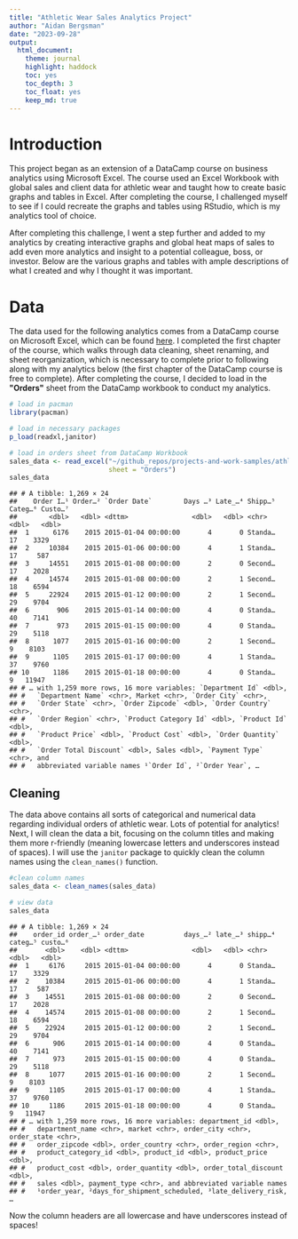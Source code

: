 ```yaml
---
title: "Athletic Wear Sales Analytics Project"
author: "Aidan Bergsman"
date: "2023-09-28"
output:
  html_document:
    theme: journal
    highlight: haddock
    toc: yes
    toc_depth: 3
    toc_float: yes
    keep_md: true
---
```


# Introduction

This project began as an extension of a DataCamp course on business analytics using Microsoft Excel. The course used an Excel Workbook with global sales and client data for athletic wear and taught how to create basic graphs and tables in Excel. After completing the course, I challenged myself to see if I could recreate the graphs and tables using RStudio, which is my analytics tool of choice.

After completing this challenge, I went a step further and added to my analytics by creating interactive graphs and global heat maps of sales to add even more analytics and insight to a potential colleague, boss, or investor. Below are the various graphs and tables with ample descriptions of what I created and why I thought it was important.

# Data

The data used for the following analytics comes from a DataCamp course on Microsoft Excel, which can be found [here](https://assets.datacamp.com/production/repositories/6317/datasets/2e57fe9fc676c640aab6d1c20f2ab0dfe9cd2ca3/Data%20Preparation%20in%20Excel.pdf). I completed the first chapter of the course, which walks through data cleaning, sheet renaming, and sheet reorganization, which is necessary to complete prior to following along with my analytics below (the first chapter of the DataCamp course is free to complete). After completing the course, I decided to load in the **"Orders"** sheet from the DataCamp workbook to conduct my analytics.


```r
# load in pacman
library(pacman)

# load in necessary packages
p_load(readxl,janitor)

# load in orders sheet from DataCamp Workbook
sales_data <- read_excel("~/github_repos/projects-and-work-samples/athletic_wear_sales_analytics_project_files/data/sales_data.xlsx",
                         sheet = "Orders")
sales_data
```

```
## # A tibble: 1,269 × 24
##    Order I…¹ Order…² `Order Date`        Days …³ Late_…⁴ Shipp…⁵ Categ…⁶ Custo…⁷
##        <dbl>   <dbl> <dttm>                <dbl>   <dbl> <chr>     <dbl>   <dbl>
##  1      6176    2015 2015-01-04 00:00:00       4       0 Standa…      17    3329
##  2     10384    2015 2015-01-06 00:00:00       4       1 Standa…      17     587
##  3     14551    2015 2015-01-08 00:00:00       2       0 Second…      17    2028
##  4     14574    2015 2015-01-08 00:00:00       2       1 Second…      18    6594
##  5     22924    2015 2015-01-12 00:00:00       2       1 Second…      29    9704
##  6       906    2015 2015-01-14 00:00:00       4       0 Standa…      40    7141
##  7       973    2015 2015-01-15 00:00:00       4       0 Standa…      29    5118
##  8      1077    2015 2015-01-16 00:00:00       2       1 Second…       9    8103
##  9      1105    2015 2015-01-17 00:00:00       4       1 Standa…      37    9760
## 10      1186    2015 2015-01-18 00:00:00       4       0 Standa…       9   11947
## # … with 1,259 more rows, 16 more variables: `Department Id` <dbl>,
## #   `Department Name` <chr>, Market <chr>, `Order City` <chr>,
## #   `Order State` <chr>, `Order Zipcode` <dbl>, `Order Country` <chr>,
## #   `Order Region` <chr>, `Product Category Id` <dbl>, `Product Id` <dbl>,
## #   `Product Price` <dbl>, `Product Cost` <dbl>, `Order Quantity` <dbl>,
## #   `Order Total Discount` <dbl>, Sales <dbl>, `Payment Type` <chr>, and
## #   abbreviated variable names ¹​`Order Id`, ²​`Order Year`, …
```

## Cleaning 
The data above contains all sorts of categorical and numerical data regarding individual orders of athletic wear. Lots of potential for analytics! Next, I will clean the data a bit, focusing on the column titles and making them more r-friendly (meaning lowercase letters and underscores instead of spaces). I will use the `janitor` package to quickly clean the column names using the `clean_names()` function.


```r
#clean column names
sales_data <- clean_names(sales_data)

# view data
sales_data
```

```
## # A tibble: 1,269 × 24
##    order_id order_…¹ order_date          days_…² late_…³ shipp…⁴ categ…⁵ custo…⁶
##       <dbl>    <dbl> <dttm>                <dbl>   <dbl> <chr>     <dbl>   <dbl>
##  1     6176     2015 2015-01-04 00:00:00       4       0 Standa…      17    3329
##  2    10384     2015 2015-01-06 00:00:00       4       1 Standa…      17     587
##  3    14551     2015 2015-01-08 00:00:00       2       0 Second…      17    2028
##  4    14574     2015 2015-01-08 00:00:00       2       1 Second…      18    6594
##  5    22924     2015 2015-01-12 00:00:00       2       1 Second…      29    9704
##  6      906     2015 2015-01-14 00:00:00       4       0 Standa…      40    7141
##  7      973     2015 2015-01-15 00:00:00       4       0 Standa…      29    5118
##  8     1077     2015 2015-01-16 00:00:00       2       1 Second…       9    8103
##  9     1105     2015 2015-01-17 00:00:00       4       1 Standa…      37    9760
## 10     1186     2015 2015-01-18 00:00:00       4       0 Standa…       9   11947
## # … with 1,259 more rows, 16 more variables: department_id <dbl>,
## #   department_name <chr>, market <chr>, order_city <chr>, order_state <chr>,
## #   order_zipcode <dbl>, order_country <chr>, order_region <chr>,
## #   product_category_id <dbl>, product_id <dbl>, product_price <dbl>,
## #   product_cost <dbl>, order_quantity <dbl>, order_total_discount <dbl>,
## #   sales <dbl>, payment_type <chr>, and abbreviated variable names
## #   ¹​order_year, ²​days_for_shipment_scheduled, ³​late_delivery_risk, …
```

Now the column headers are all lowercase and have underscores instead of spaces!

